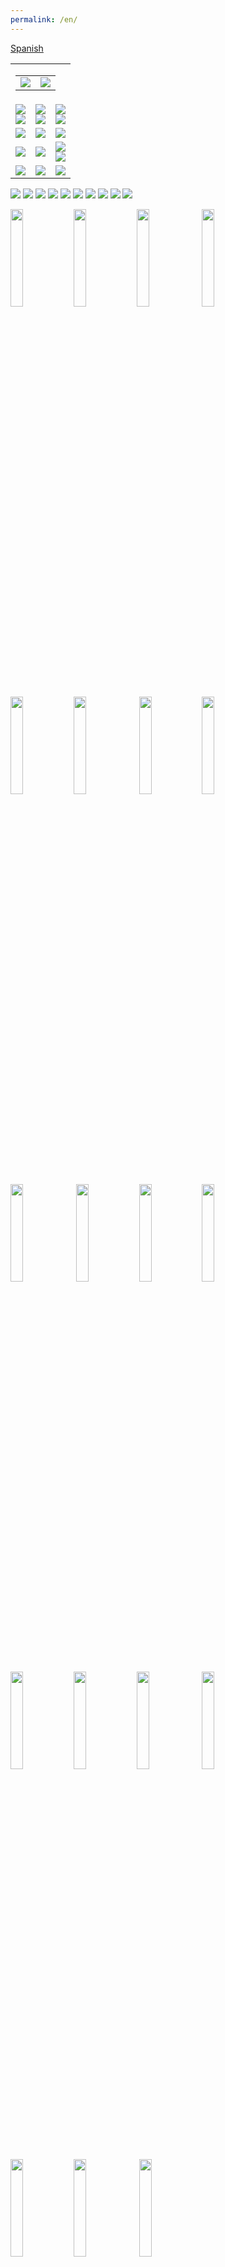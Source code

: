 ```yaml
---
permalink: /en/
---
```

<div id="lang_selector">
  <a href="/">Spanish</a>
</div>
<!-- ShareThis BEGIN --><div class="sharethis-inline-share-buttons"></div><!-- ShareThis END -->
<!--
<br><br>
<table>
  <tr>
    <td align="center">
      <img src="https://raw.githubusercontent.com/3dgiordano/covid-19-uy-vacc-data/main/web/maintenance.jpg" width="50%">
    </td>
    <td>
      Currently there are problems in the data provided by the ministry of public health.<br>
      As soon as they solve their problems, the data will be updated automatically.
    </td>
  </tr>
</table>
-->
<table id="dashboard">
  <tr>
    <td align="right" colspan=3>
      <table id="date_header">
        <tr>
          <td align="right">
            <img src="/web/charts/857919432.png">
          </td>
          <td align="center">
            <img src="/web/charts/851362461.png">
          </td>
        </tr>
      </table>
    </td>
  </tr>
  <tr>
    <td align="center">
      <img src="/web/charts/1329486679.png">
      <br>
      <img src="/web/charts/1720013265.png">
    </td>
    <td align="center">
      <img src="/web/charts/827148403.png">
      <br>
      <img src="/web/charts/1848022003.png">
    </td>
    <td align="center">
      <img src="/web/charts/2077796175.png">
      <br>
      <img src="/web/charts/1978363820.png">
    </td>
  </tr>
  <tr>
    <td align="center">
      <img src="/web/charts/1038688506.png">
    </td>
    <td align="center">
      <img src="/web/charts/603335823.png">
    </td>
    <td align="center">
      <img src="/web/charts/1683681566.png">
    </td>
  </tr>
  <tr>
    <td align="center">
      <img src="/web/charts/2063902375.png">
    </td>
    <td align="center">
      <img src="/web/charts/1821951025.png">
    </td>
    <td align="center">
      <img src="/web/charts/1939554456.png"><br>
      <img src="/web/charts/744871918.png">
    </td>
  </tr>
  <tr>
    <td align="center">
      <img src="/web/charts/446851537.png">
    </td>
    <td align="center">
      <img src="/web/charts/75622886.png">
    </td>
    <td align="center">
      <img src="/web/charts/1972410624.png">
    </td>
  </tr>
</table>

<img src="/web/charts/1201195179.png">

<img src="/web/charts/574263984.png">

<img src="/web/charts/1322547223.png">

<img src="/web/charts/731574492.png">

<img src="/web/charts/842189614.png">

<img src="/web/charts/1047100711.png">

<img src="/web/charts/132326038.png">

<img src="/web/charts/122662822.png">

<img src="/web/charts/987529461.png">

<img src="/web/charts/454080210.png">

<img src="/web/charts/10315580.png" width="20%"><img src="/web/charts/626919126.png" width="20%"><img src="/web/charts/501510119.png" width="20%">
<img src="/web/charts/380999305.png" width="20%"><img src="/web/charts/1506990494.png" width="20%"><img src="/web/charts/943690507.png" width="20%">
<img src="/web/charts/1778597259.png" width="20%"><img src="/web/charts/1029004131.png" width="20%"><img src="/web/charts/2006897410.png" width="20%">
<img src="/web/charts/1087191394.png" width="20%"><img src="/web/charts/1617072188.png" width="20%"><img src="/web/charts/1745356284.png" width="20%">
<img src="/web/charts/1156295619.png" width="20%"><img src="/web/charts/1908226097.png" width="20%"><img src="/web/charts/1481111761.png" width="20%">
<img src="/web/charts/2049614015.png" width="20%"><img src="/web/charts/1168479548.png" width="20%"><img src="/web/charts/1906852652.png" width="20%">
<img src="/web/charts/1905047399.png" width="20%">


<img src="/web/charts/105471492.png">

<img src="/web/charts/2095693594.png">

## Vaccination acts by segment

<img src="/web/charts/4849953.png">

<img src="/web/charts/1189791692.png">

## Vaccination acts by age group vaccination

<img src="/web/charts/1740954658.png">

<img src="/web/charts/1880002572.png">

<img src="/web/charts/1576723715.png">

<img src="/web/charts/205213491.png">

Source: [Informe de dosis administradas y registradas al 15 de Abril](https://www.gub.uy/ministerio-salud-publica/comunicacion/noticias/campana-vacunacion-covid-19-informe-dosis-administradas-registradas-vacunas)

## Vaccination acts by age range

<img src="/web/charts/1133283679.png">

<img src="/web/charts/784232676.png">

<img src="/web/charts/1466475246.png">

<img src="/web/charts/1898654916.png">

Source: [Informe de dosis administradas y registradas al 15 de Abril](https://www.gub.uy/ministerio-salud-publica/comunicacion/noticias/campana-vacunacion-covid-19-informe-dosis-administradas-registradas-vacunas)

## Vaccine arrival record

<img src="/web/charts/648030237.png">

## Vaccination plan against COVID-19

| **Date**  | &nbsp;&nbsp;&nbsp;&nbsp;&nbsp;&nbsp;&nbsp;&nbsp;&nbsp;&nbsp;**Group**&nbsp;&nbsp;&nbsp;&nbsp;&nbsp;&nbsp;&nbsp;&nbsp;&nbsp;&nbsp; | **Description** |
| :----: | :----: | :----------- |
| 2/27/21 | Essential Staff | Vaccination staff. | 
| 3/1/21 | Essential Staff | Under 60 years of age in activity. Police, firefighters, military, education workers and INAU.|
| 3/8/21 | 50 to 70 years | First stage from 55 to 59 years, later range from 50 to 70 years in five border cities. It ends by extending it to everyone in the 50 to 70 age group throughout the country.|
| 3/12/21 | Vulnerable | Persons deprived of liberty and staff of detention facilities (it began in women's facilities and INISA).|
| 3/15/21 | Health Personnel | Prioritized health personnel (ICC and related services, test personnel, vaccinators, hemodialysis centers, intra and extra hospital door and emergency services).|
| 3/16/21 | Vulnerable |Home vaccination of people who live and work in residential areas (ELEPEM).|
| 3/22/21 | Health Personnel | All health personnel in the healthcare area (dentists, psychologists, physiotherapists and clinics of various specialties). Administrative health personnel at the end of the previous stage.|
| 3/22/21 | Vulnerable | Continuation of home vaccination of people who live and work in residential areas (ELEPEM).|
| 3/22/21 | Over 80 years | Vaccination for people over 80 years of age.|
| 3/29/21 | 18 to 70 years | General public between 18 to 70 years old.|
| 4/10/21 | 71 to 79 years | Vaccination of people in the range of 71 to 79 years.|

### Sources:

[Comunicado sobre Plan de Vacunación contra COVID-19](https://www.gub.uy/ministerio-salud-publica/comunicacion/noticias/comunicado-sobre-plan-vacunacion-contra-covid-19)

[Priorización y Escalonamiento de la Vacunación COVID-19](https://www.gub.uy/ministerio-salud-publica/comunicacion/noticias/priorizacion-escalonamiento-vacunacion-covid-19)

## About

This project was created by [@3dgiordano](https://github.com/3dgiordano) to publicize the Covid-19 vaccination information carried out in Uruguay.

It was born as a collaboration to provide updated data to [Our World in Data](https://ourworldindata.org/)

Thanks to Edouard Mathieu [@edomt](https://github.com/edomt) Head of Data at [@owid](https://github.com/owid) for trusting in this project.

Data gathered from Ministry of Public Health of Uruguay. [https://monitor.uruguaysevacuna.gub.uy/](https://monitor.uruguaysevacuna.gub.uy/)

Our World in Data takes our data to publish it on its portal [Uruguay Covid-19 Vaccinations in Our World in Data](https://ourworldindata.org/covid-vaccinations?country=~URY)

Today, the project also collects more data, such as detailed daily vaccination data for each region, as well as the expected daily agenda.

All data is public, you can access the raw data and create your own reports if you want [/data/](https://github.com/3dgiordano/covid-19-uy-vacc-data/blob/main/data/)

The data generated is licensed under [CC BY 4.0](https://creativecommons.org/licenses/by/4.0/) and the Source Code under [MIT](https://github.com/3dgiordano/covid-19-uy-vacc-data/blob/main/LICENSE)

[View this project on GitHub](https://github.com/3dgiordano/covid-19-uy-vacc-data)

If you enjoy my content, please consider supporting what I do.

[Buy a Coffee ☕ for David Giordano ❤️](https://ko-fi.com/davidgiordano) 
